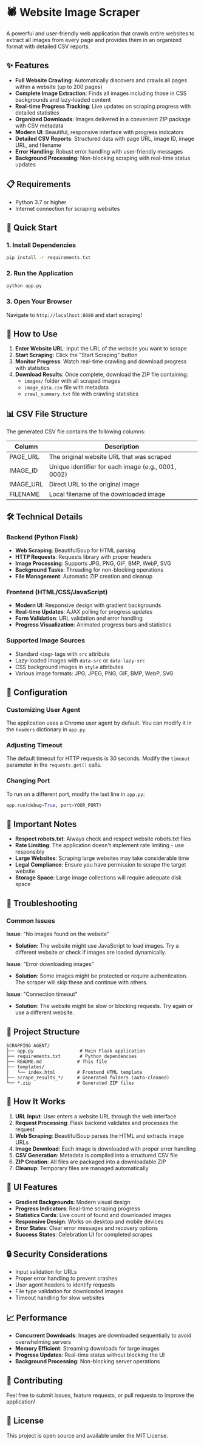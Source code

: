 # 🕷️ Website Image Scraper

A powerful and user-friendly web application that crawls entire websites to extract all images from every page and provides them in an organized format with detailed CSV reports.

## ✨ Features

- **Full Website Crawling**: Automatically discovers and crawls all pages within a website (up to 200 pages)
- **Complete Image Extraction**: Finds all images including those in CSS backgrounds and lazy-loaded content
- **Real-time Progress Tracking**: Live updates on scraping progress with detailed statistics
- **Organized Downloads**: Images delivered in a convenient ZIP package with CSV metadata
- **Modern UI**: Beautiful, responsive interface with progress indicators
- **Detailed CSV Reports**: Structured data with page URL, image ID, image URL, and filename
- **Error Handling**: Robust error handling with user-friendly messages
- **Background Processing**: Non-blocking scraping with real-time status updates

## 📋 Requirements

- Python 3.7 or higher
- Internet connection for scraping websites

## 🚀 Quick Start

### 1. Install Dependencies

```bash
pip install -r requirements.txt
```

### 2. Run the Application

```bash
python app.py
```

### 3. Open Your Browser

Navigate to `http://localhost:8080` and start scraping!

## 🎯 How to Use

1. **Enter Website URL**: Input the URL of the website you want to scrape
2. **Start Scraping**: Click the "Start Scraping" button
3. **Monitor Progress**: Watch real-time crawling and download progress with statistics
4. **Download Results**: Once complete, download the ZIP file containing:
   - `images/` folder with all scraped images
   - `image_data.csv` file with metadata
   - `crawl_summary.txt` file with crawling statistics

## 📊 CSV File Structure

The generated CSV file contains the following columns:

| Column | Description |
|--------|-------------|
| PAGE_URL | The original website URL that was scraped |
| IMAGE_ID | Unique identifier for each image (e.g., 0001, 0002) |
| IMAGE_URL | Direct URL to the original image |
| FILENAME | Local filename of the downloaded image |

## 🛠️ Technical Details

### Backend (Python Flask)
- **Web Scraping**: BeautifulSoup for HTML parsing
- **HTTP Requests**: Requests library with proper headers
- **Image Processing**: Supports JPG, PNG, GIF, BMP, WebP, SVG
- **Background Tasks**: Threading for non-blocking operations
- **File Management**: Automatic ZIP creation and cleanup

### Frontend (HTML/CSS/JavaScript)
- **Modern UI**: Responsive design with gradient backgrounds
- **Real-time Updates**: AJAX polling for progress updates
- **Form Validation**: URL validation and error handling
- **Progress Visualization**: Animated progress bars and statistics

### Supported Image Sources
- Standard `<img>` tags with `src` attribute
- Lazy-loaded images with `data-src` or `data-lazy-src`
- CSS background images in `style` attributes
- Various image formats: JPG, JPEG, PNG, GIF, BMP, WebP, SVG

## 🔧 Configuration

### Customizing User Agent
The application uses a Chrome user agent by default. You can modify it in the `headers` dictionary in `app.py`.

### Adjusting Timeout
The default timeout for HTTP requests is 30 seconds. Modify the `timeout` parameter in the `requests.get()` calls.

### Changing Port
To run on a different port, modify the last line in `app.py`:
```python
app.run(debug=True, port=YOUR_PORT)
```

## 🚨 Important Notes

- **Respect robots.txt**: Always check and respect website robots.txt files
- **Rate Limiting**: The application doesn't implement rate limiting - use responsibly
- **Large Websites**: Scraping large websites may take considerable time
- **Legal Compliance**: Ensure you have permission to scrape the target website
- **Storage Space**: Large image collections will require adequate disk space

## 🐛 Troubleshooting

### Common Issues

**Issue**: "No images found on the website"
- **Solution**: The website might use JavaScript to load images. Try a different website or check if images are loaded dynamically.

**Issue**: "Error downloading images"
- **Solution**: Some images might be protected or require authentication. The scraper will skip these and continue with others.

**Issue**: "Connection timeout"
- **Solution**: The website might be slow or blocking requests. Try again or use a different website.

## 📁 Project Structure

```
SCRAPPING AGENT/
├── app.py                 # Main Flask application
├── requirements.txt       # Python dependencies
├── README.md             # This file
├── templates/
│   └── index.html        # Frontend HTML template
├── scrape_results_*/     # Generated folders (auto-cleaned)
└── *.zip                 # Generated ZIP files
```

## 🔄 How It Works

1. **URL Input**: User enters a website URL through the web interface
2. **Request Processing**: Flask backend validates and processes the request
3. **Web Scraping**: BeautifulSoup parses the HTML and extracts image URLs
4. **Image Download**: Each image is downloaded with proper error handling
5. **CSV Generation**: Metadata is compiled into a structured CSV file
6. **ZIP Creation**: All files are packaged into a downloadable ZIP
7. **Cleanup**: Temporary files are managed automatically

## 🎨 UI Features

- **Gradient Backgrounds**: Modern visual design
- **Progress Indicators**: Real-time scraping progress
- **Statistics Cards**: Live count of found and downloaded images
- **Responsive Design**: Works on desktop and mobile devices
- **Error States**: Clear error messages and recovery options
- **Success States**: Celebration UI for completed scrapes

## 🔒 Security Considerations

- Input validation for URLs
- Proper error handling to prevent crashes
- User agent headers to identify requests
- File type validation for downloaded images
- Timeout handling for slow websites

## 📈 Performance

- **Concurrent Downloads**: Images are downloaded sequentially to avoid overwhelming servers
- **Memory Efficient**: Streaming downloads for large images
- **Progress Updates**: Real-time status without blocking the UI
- **Background Processing**: Non-blocking server operations

## 🤝 Contributing

Feel free to submit issues, feature requests, or pull requests to improve the application!

## 📄 License

This project is open source and available under the MIT License. 